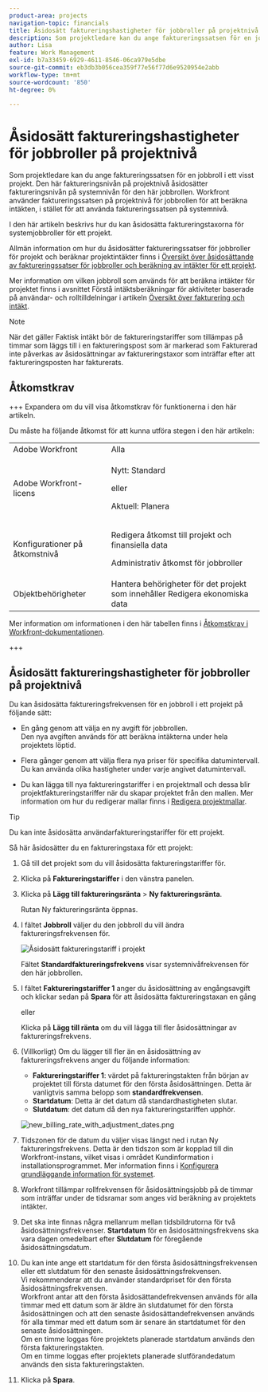 ```yaml
---
product-area: projects
navigation-topic: financials
title: Åsidosätt faktureringshastigheter för jobbroller på projektnivå
description: Som projektledare kan du ange faktureringssatsen för en jobbroll i ett visst projekt. Den här faktureringsnivån på projektnivå åsidosätter faktureringsnivån på systemnivån för den här jobbrollen. Workfront använder faktureringssatsen på projektnivå för jobbrollen för att beräkna intäkten, i stället för att använda faktureringssatsen på systemnivå.
author: Lisa
feature: Work Management
exl-id: b7a33459-6929-4611-8546-06ca979e5dbe
source-git-commit: eb3db3b056cea359f77e56f77d6e9520954e2abb
workflow-type: tm+mt
source-wordcount: '850'
ht-degree: 0%

---
```


# Åsidosätt faktureringshastigheter för jobbroller på projektnivå

Som projektledare kan du ange faktureringssatsen för en jobbroll i ett visst projekt. Den här faktureringsnivån på projektnivå åsidosätter faktureringsnivån på systemnivån för den här jobbrollen. Workfront använder faktureringssatsen på projektnivå för jobbrollen för att beräkna intäkten, i stället för att använda faktureringssatsen på systemnivå.

I den här artikeln beskrivs hur du kan åsidosätta faktureringstaxorna för systemjobbroller för ett projekt.

Allmän information om hur du åsidosätter faktureringssatser för jobbroller för projekt och beräknar projektintäkter finns i [Översikt över åsidosättande av faktureringssatser för jobbroller och beräkning av intäkter för ett projekt](../../../manage-work/projects/project-finances/override-role-billing-rates-and-calculate-project-revenue.md).

Mer information om vilken jobbroll som används för att beräkna intäkter för projektet finns i avsnittet Förstå intäktsberäkningar för aktiviteter baserade på användar- och rolltilldelningar i artikeln [Översikt över fakturering och intäkt](../../../manage-work/projects/project-finances/billing-and-revenue-overview.md).

>[!NOTE]
>
>När det gäller Faktisk intäkt bör de faktureringstariffer som tillämpas på timmar som läggs till i en faktureringspost som är markerad som Fakturerad inte påverkas av åsidosättningar av faktureringstaxor som inträffar efter att faktureringsposten har fakturerats.

## Åtkomstkrav

+++ Expandera om du vill visa åtkomstkrav för funktionerna i den här artikeln.

Du måste ha följande åtkomst för att kunna utföra stegen i den här artikeln:

<table style="table-layout:auto"> 
 <col> 
 <col> 
 <tbody> 
  <tr> 
   <td role="rowheader">Adobe Workfront</td> 
   <td>Alla</td> 
  </tr> 
  <tr> 
   <td role="rowheader">Adobe Workfront-licens</td> 
   <td>
   <p>Nytt: Standard</p>
   <p>eller</p>
   <p>Aktuell: Planera</p></td> 
  </tr> 
  <tr> 
   <td role="rowheader">Konfigurationer på åtkomstnivå</td> 
   <td> <p>Redigera åtkomst till projekt och finansiella data</p> <p>Administrativ åtkomst för jobbroller</p></td> 
  </tr> 
  <tr> 
   <td role="rowheader">Objektbehörigheter</td> 
   <td>Hantera behörigheter för det projekt som innehåller Redigera ekonomiska data </td> 
  </tr> 
 </tbody> 
</table>

Mer information om informationen i den här tabellen finns i [Åtkomstkrav i Workfront-dokumentationen](/help/quicksilver/administration-and-setup/add-users/access-levels-and-object-permissions/access-level-requirements-in-documentation.md).

+++

## Åsidosätt faktureringshastigheter för jobbroller på projektnivå

Du kan åsidosätta faktureringsfrekvensen för en jobbroll i ett projekt på följande sätt:

* En gång genom att välja en ny avgift för jobbrollen.\
  Den nya avgiften används för att beräkna intäkterna under hela projektets löptid.

* Flera gånger genom att välja flera nya priser för specifika datumintervall.\
  Du kan använda olika hastigheter under varje angivet datumintervall.

* Du kan lägga till nya faktureringstariffer i en projektmall och dessa blir projektfaktureringstariffer när du skapar projektet från den mallen. Mer information om hur du redigerar mallar finns i [Redigera projektmallar](/help/quicksilver/manage-work/projects/create-and-manage-templates/edit-templates.md).

>[!TIP]
>
>Du kan inte åsidosätta användarfaktureringstariffer för ett projekt.

Så här åsidosätter du en faktureringstaxa för ett projekt:

1. Gå till det projekt som du vill åsidosätta faktureringstariffer för.
1. Klicka på **Faktureringstariffer** i den vänstra panelen.
1. Klicka på **Lägg till faktureringsränta** > **Ny faktureringsränta**.

   Rutan Ny faktureringsränta öppnas.

1. I fältet **Jobbroll** väljer du den jobbroll du vill ändra faktureringsfrekvensen för.

   ![Åsidosätt faktureringstariff i projekt](assets/override-billing-rate-on-project-nwe-350x310.png)

   Fältet **Standardfaktureringsfrekvens** visar systemnivåfrekvensen för den här jobbrollen.

1. I fältet **Faktureringstariffer 1** anger du åsidosättning av engångsavgift och klickar sedan på **Spara** för att åsidosätta faktureringstaxan en gång

   eller

   Klicka på **Lägg till ränta** om du vill lägga till fler åsidosättningar av faktureringsfrekvens.

1. (Villkorligt) Om du lägger till fler än en åsidosättning av faktureringsfrekvens anger du följande information:

   * **Faktureringstariffer 1**: värdet på faktureringstakten från början av projektet till första datumet för den första åsidosättningen. Detta är vanligtvis samma belopp som **standardfrekvensen**.
   * **Startdatum**: Detta är det datum då standardhastigheten slutar.
   * **Slutdatum**: det datum då den nya faktureringstariffen upphör.

   ![new_billing_rate_with_adjustment_dates.png](assets/new-billing-rate-with-adjustment-dates-350x266.png)

1. Tidszonen för de datum du väljer visas längst ned i rutan Ny faktureringsfrekvens. Detta är den tidszon som är kopplad till din Workfront-instans, vilket visas i området Kundinformation i installationsprogrammet. Mer information finns i [Konfigurera grundläggande information för systemet](../../../administration-and-setup/get-started-wf-administration/configure-basic-info.md).
1. Workfront tillämpar rollfrekvensen för åsidosättningsjobb på de timmar som inträffar under de tidsramar som anges vid beräkning av projektets intäkter.
1. Det ska inte finnas några mellanrum mellan tidsbildrutorna för två åsidosättningsfrekvenser. **Startdatum** för en åsidosättningsfrekvens ska vara dagen omedelbart efter **Slutdatum** för föregående åsidosättningsdatum.

1. Du kan inte ange ett startdatum för den första åsidosättningsfrekvensen eller ett slutdatum för den senaste åsidosättningsfrekvensen.\
   Vi rekommenderar att du använder standardpriset för den första åsidosättningsfrekvensen.\
   Workfront antar att den första åsidosättandefrekvensen används för alla timmar med ett datum som är äldre än slutdatumet för den första åsidosättningen och att den senaste åsidosättandefrekvensen används för alla timmar med ett datum som är senare än startdatumet för den senaste åsidosättningen.\
   Om en timme loggas före projektets planerade startdatum används den första faktureringstakten.\
   Om en timme loggas efter projektets planerade slutförandedatum används den sista faktureringstakten.

1. Klicka på **Spara**.
